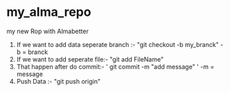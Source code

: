# my_alma_repo
my new Rop with Almabetter

1) If we want to add data seperate branch :- "git checkout -b my_branck"
    -b = branck
2) If we want to add seperate file:- "git add FileName"
3) That happen after do commit:- ' git commit -m "add message"  '
    -m = message
4) Push Data :- "git push origin"
